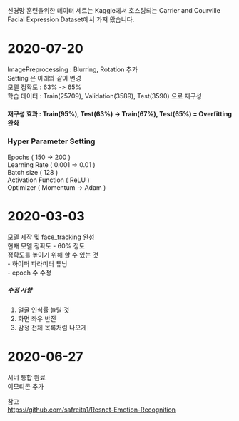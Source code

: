 신경망 훈련을위한 데이터 세트는 Kaggle에서 호스팅되는 Carrier and Courville Facial Expression Dataset에서 가져 왔습니다.

# 2020-07-20
ImagePreprocessing : Blurring, Rotation 추가  
Setting 은 아래와 같이 변경  
모델 정확도 : 63% -> 65%  
학습 데이터 : Train(25709), Validation(3589), Test(3590) 으로 재구성  
#### 재구성 효과 : Train(95%), Test(63%) -> Train(67%), Test(65%) = Overfitting 완화  

### Hyper Parameter Setting 
Epochs ( 150 -> 200 )  
Learning Rate ( 0.001 -> 0.01 )  
Batch size ( 128 )  
Activation Function ( ReLU )  
Optimizer ( Momentum -> Adam )  

# 2020-03-03

모델 제작 및 face_tracking 완성  
현재 모델 정확도 - 60% 정도  
정확도를 높이기 위해 할 수 있는 것  
    - 하이퍼 파라미터 튜닝  
    - epoch 수 수정 
    
##### 수정 사항
1. 얼굴 인식률 늘릴 것  
2. 화면 좌우 반전  
3. 감정 전체 목록처럼 나오게  

# 2020-06-27  
서버 통합 완료  
이모티콘 추가  
  
참고  
https://github.com/safreita1/Resnet-Emotion-Recognition
